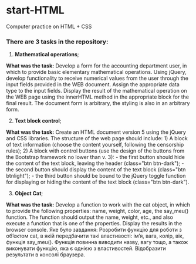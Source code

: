 # start-HTML

Computer practice on HTML + CSS

### There are 3 tasks in the repository:

1. **Mathematical operations**;

**What was the task:**
Develop a form for the accounting department user, in which to provide basic elementary mathematical operations. Using jQuery, develop functionality
 to receive numerical values ​​from the user through the input fields provided in the WEB document. Assign the appropriate data type to the input fields.
  Display the result of the mathematical operation on the WEB page using the innerHTML method in the appropriate block for the final result. The document
   form is arbitrary, the styling is also in an arbitrary form.

2. **Text block control**;

**What was the task:**
Create an HTML document version 5 using the jQuery and CSS libraries. The structure of the web page should include: 1) A block of text information
 (choose the content yourself, following the censorship rules); 2) A block with control buttons (use the design of the buttons from the Bootstrap framework
  no lower than v. 3): - the first button should hide the content of the text block, leaving the header (class="btn btn-dark"); - the second button should
   display the content of the text block (class="btn btnlight"); - the third button should be bound to the jQuery toggle function for displaying or hiding
    the content of the text block (class="btn btn-dark").

3. **Object Cat**;

**What was the task:**
Develop a function to work with the cat object, in which to provide the following properties: name, weight, color, age, the say_meu() function.
 The function should output the name, weight, etc., and also execute a function that is one of the properties. Display the results in the browser console.
Яке було завдання: Розробити функцію для роботи з об’єктом cat, в якій передбачити такі властивості: ім’я, вага, колір, вік, функція say_meu(). Функція повинна виводити назву, вагу тощо, а також виконувати функцію, яка є однією з властивостей. Відобразити результати в консолі браузера.

